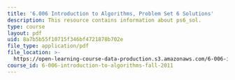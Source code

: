 ```yaml
---
title: '6.006 Introduction to Algorithms, Problem Set 6 Solutions'
description: This resource contains information about ps6_sol.
type: course
layout: pdf
uid: 8a7b5b55f10715f346bf4721878b702e
file_type: application/pdf
file_location: >-
  https://open-learning-course-data-production.s3.amazonaws.com/6-006-introduction-to-algorithms-fall-2011/8a7b5b55f10715f346bf4721878b702e_MIT6_006F11_ps6_sol.pdf
course_id: 6-006-introduction-to-algorithms-fall-2011
---
```

